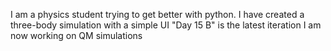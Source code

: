 I am a physics student trying to get better with python.
I have created a three-body simulation with a simple UI
"Day 15 B" is the latest iteration
I am now working on QM simulations

